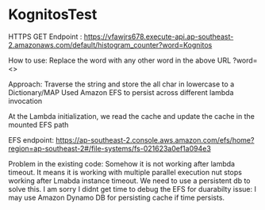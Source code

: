 # KognitosTest
HTTPS GET Endpoint :
https://vfawjrs678.execute-api.ap-southeast-2.amazonaws.com/default/histogram_counter?word=Kognitos

How to use: Replace the word with any other word in the above URL 
?word=<>
 
Approach:
Traverse the string and store the all char in lowercase to a Dictionary/MAP
Used Amazon EFS to persist across different lambda invocation

At the Lambda initialization, we read the cache and update the cache in the mounted EFS path

EFS endpoint:
https://ap-southeast-2.console.aws.amazon.com/efs/home?region=ap-southeast-2#/file-systems/fs-021623a0ef1a094e3

Problem in the existing code:
Somehow it is not working after lambda timeout. It means it is working with multiple parallel execution nut stops working after Lmabda instance timeout. 
We need to use a persistent db to solve this.
I am sorry I didnt get time to debug the EFS for duarabilty issue: 
I may use Amazon Dynamo DB for persisting cache if time persists.
